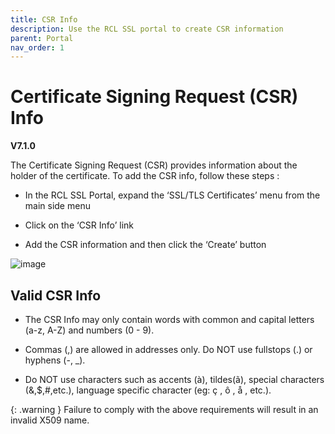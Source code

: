 ```yaml
---
title: CSR Info
description: Use the RCL SSL portal to create CSR information
parent: Portal
nav_order: 1
---
```


# Certificate Signing Request (CSR) Info
**V7.1.0**

The Certificate Signing Request (CSR) provides information about the holder of the certificate. To add the CSR info, follow these steps :

- In the RCL SSL Portal, expand the ‘SSL/TLS Certificates’ menu from the main side menu

- Click on the ‘CSR Info’ link 

- Add the CSR information and then click the ‘Create’ button

![image](../images/portal/csr-create.png)

## Valid CSR Info

- The CSR Info may only contain words with common and capital letters (a-z, A-Z) and numbers (0 - 9).

- Commas (,) are allowed in addresses only. Do NOT use fullstops (.) or hyphens (-, _).

- Do NOT use characters such as accents (à), tildes(ã), special characters (&,$,#,etc.), language specific character (eg: ç , ô , å , etc.).

{: .warning }
Failure to comply with the above requirements will result in an invalid X509 name.